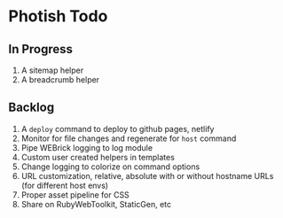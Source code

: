 # Photish Todo

## In Progress

1. A sitemap helper
1. A breadcrumb helper

## Backlog

1. A `deploy` command to deploy to github pages, netlify
1. Monitor for file changes and regenerate for `host` command
1. Pipe WEBrick logging to log module
1. Custom user created helpers in templates
1. Change logging to colorize on command options
1. URL customization, relative, absolute with or without hostname URLs (for
   different host envs)
1. Proper asset pipeline for CSS
1. Share on RubyWebToolkit, StaticGen, etc

